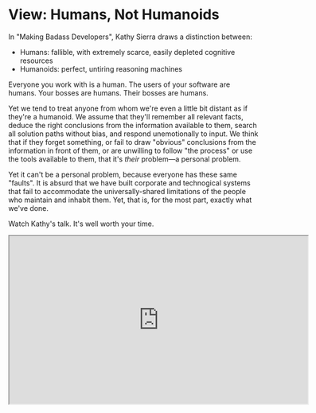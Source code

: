 # View: Humans, Not Humanoids

In "Making Badass Developers", Kathy Sierra draws a distinction between:

- Humans: fallible, with extremely scarce, easily depleted cognitive resources
- Humanoids: perfect, untiring reasoning machines

Everyone you work with is a human. The users of your software are humans. Your bosses are humans. Their bosses are humans.

Yet we tend to treat anyone from whom we're even a little bit distant as if they're a humanoid. We assume that they'll remember all relevant facts, deduce the right conclusions from the information available to them, search all solution paths without bias, and respond unemotionally to input. We think that if they forget something, or fail to draw "obvious" conclusions from the information in front of them, or are unwilling to follow "the process" or use the tools available to them, that it's _their_ problem—a personal problem.

Yet it can't be a personal problem, because everyone has these same "faults". It is absurd that we have built corporate and technogical systems that fail to accommodate the universally-shared limitations of the people who maintain and inhabit them. Yet, that is, for the most part, exactly what we've done.

Watch Kathy's talk. It's well worth your time.

<iframe width="600" height="338" src="https://www.youtube-nocookie.com/embed/FKTxC9pl-WM?rel=0&iv_load_policy=3&autoplay=1"></iframe>
